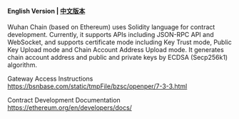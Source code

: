 #### English Version | [中文版本](README_CN.md)

Wuhan Chain (based on Ethereum) uses Solidity language for contract development. Currently, it supports APIs including JSON-RPC API and WebSocket, and supports certificate mode including Key Trust mode, Public Key Upload mode and Chain Account Address Upload mode. It generates chain account address and public and private keys by ECDSA (Secp256k1) algorithm.

Gateway Access Instructions
https://bsnbase.com/static/tmpFile/bzsc/openper/7-3-3.html

Contract Development Documentation
https://ethereum.org/en/developers/docs/
